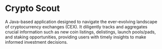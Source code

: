 # Crypto Scout
A Java-based application designed to navigate the ever-evolving landscape of cryptocurrency exchanges (CEX). It diligently tracks and aggregates crucial information such as new coin listings, delistings, launch pools/pads, and staking opportunities, providing users with timely insights to make informed investment decisions.
